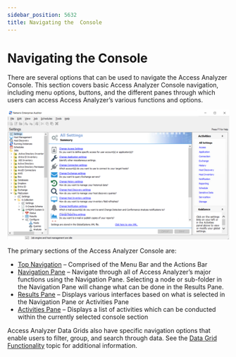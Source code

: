 ```yaml
---
sidebar_position: 5632
title: Navigating the  Console
---
```


# Navigating the Console

There are several options that can be used to navigate the Access Analyzer Console. This section covers basic Access Analyzer Console navigation, including menu options, buttons, and the different panes through which users can access Access Analyzer’s various functions and options.

![Console Navigation Overview](../../../../../../static/images/AccessAnalyzer_12.0/Content/Resources/Images/EnterpriseAuditor/Admin/Navigate/NavigationOverview.png "Console Navigation Overview")

The primary sections of the Access Analyzer Console are:

* [Top Navigation](Top "Top Navigation") – Comprised of the Menu Bar and the Actions Bar
* [Navigation Pane](Pane "Navigation Pane") – Navigate through all of Access Analyzer’s major functions using the Navigation Pane. Selecting a node or sub-folder in the Navigation Pane will change what can be done in the Results Pane.
* [Results Pane](ResultsPane "Results Pane") – Displays various interfaces based on what is selected in the Navigation Pane or Activities Pane
* [Activities Pane](ActivitiesPane "Activities Pane") – Displays a list of activities which can be conducted within the currently selected console section

Access Analyzer Data Grids also have specific navigation options that enable users to filter, group, and search through data. See the [Data Grid Functionality](DataGrid "Data Grid Functionality") topic for additional information.
